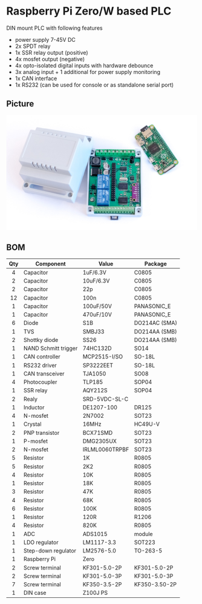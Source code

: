 # Raspberry Pi Zero/W based PLC
DIN mount PLC with following features
- power supply 7-45V DC
- 2x SPDT relay
- 1x SSR relay output (positive)
- 4x mosfet output (negative)
- 4x opto-isolated digital inputs with hardware debounce
- 3x analog input + 1 additional for power supply monitoring
- 1x CAN interface
- 1x RS232 (can be used for console or as standalone serial port)

## Picture
![photo](./Pictures/photo.jpg)

## BOM

| Qty | Component | Value | Package |
|:---:| --------- | ----- | ------- |
| 4 | Capacitor | 1uF/6.3V | C0805 |
| 2 | Capacitor | 10uF/6.3V | C0805 |
| 2 | Capacitor | 22p | C0805 |
| 12 | Capacitor | 100n | C0805 |
| 1 | Capacitor | 100uF/50V | PANASONIC_E |
| 1 | Capacitor | 470uF/10V | PANASONIC_E |
| 6 | Diode | S1B | DO214AC (SMA) |
| 1 | TVS | SMBJ33 | DO214AA (SMB) |
| 2 | Shottky diode| SS26 | DO214AA (SMB) |
| 1 | NAND Schmitt trigger | 74HC132D | SO14 |
| 1 | CAN controller | MCP2515-I/SO | SO-18L |
| 1 | RS232 driver | SP3222EET | SO-18L |
| 1 | CAN transceiver | TJA1050 | SO08 |
| 4 | Photocoupler | TLP185 | SOP04 |
| 1 | SSR relay | AQY212S | SOP04 |
| 2 | Realy | SRD-5VDC-SL-C | |
| 1 | Inductor | DE1207-100 | DR125 |
| 4 | N-mosfet | 2N7002 | SOT23 |
| 1 | Crystal | 16MHz | HC49U-V |
| 2 | PNP transistor | BCX71SMD | SOT23 |
| 1 | P-mosfet | DMG2305UX | SOT23 |
| 2 | N-mosfet | IRLML0060TRPBF | SOT23 |
| 5 | Resistor| 1K | R0805 |
| 5 | Resistor| 2K2 | R0805 |
| 4 | Resistor| 10K | R0805 |
| 1 | Resistor| 18K | R0805 |
| 3 | Resistor| 47K | R0805 |
| 4 | Resistor| 68K | R0805 |
| 6 | Resistor| 100K | R0805 |
| 1 | Resistor| 120R | R1206 |
| 4 | Resistor| 820K | R0805 |
| 1 | ADC | ADS1015 | module |
| 1 | LDO regulator | LM1117-3.3 | SOT223 |
| 1 | Step-down regulator | LM2576-5.0 | TO-263-5 |
| 1 | Raspberry Pi | Zero | |
| 2 | Screw terminal| KF301-5.0-2P | KF301-5.0-2P |
| 2 | Screw terminal| KF301-5.0-3P | KF301-5.0-3P |
| 7 | Screw terminal| KF350-3.5-2P | KF350-3.50-2P |
| 1 | DIN case | Z100J PS | |

